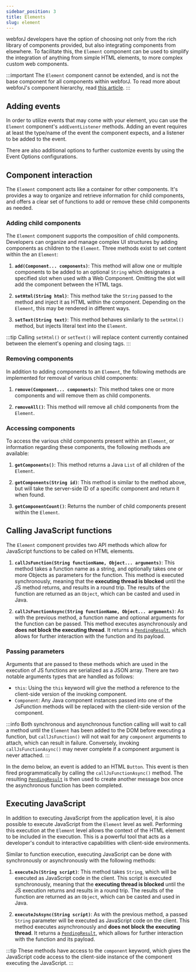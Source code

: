```yaml
---
sidebar_position: 3
title: Elements
slug: element
---
```


<JavadocLink type="foundation" location="com/webforj/component/element/Element" top='true'/>

webforJ developers have the option of choosing not only from the rich library of components provided, but also integrating components from elsewhere. To facilitate this, the `Element` component can be used to simplify the integration of anything from simple HTML elements, to more complex custom web components. 

:::important
The `Element` component cannot be extended, and is not the base component for all components within webforJ. To read more about webforJ's component hierarchy, read [this article](../architecture/controls-components.md).
:::

<ComponentDemo 
path='/webforj/elementinputdemo?' 
javaE='https://raw.githubusercontent.com/webforj/webforj-documentation/refs/heads/main/src/main/java/com/webforj/samples/views/element/ElementInputDemoView.java'
cssURL='https://raw.githubusercontent.com/webforj/webforj-documentation/main/src/main/resources/css/element/elementInput.css'
/>

## Adding events

In order to utilize events that may come with your element, you can use the `Element` component's `addEventListener` methods. Adding an event requires at least the type/name of the event the component expects, and a listener to be added to the event. 

There are also additional options to further customize events by using the Event Options configurations.

<ComponentDemo 
path='/webforj/elementinputevent?' 
javaE='https://raw.githubusercontent.com/webforj/webforj-documentation/refs/heads/main/src/main/java/com/webforj/samples/views/element/ElementInputEventView.java'
cssURL='https://raw.githubusercontent.com/webforj/webforj-documentation/main/src/main/resources/css/element/elementInputEvent.css'
height='240px'
/>

## Component interaction

The `Element` component acts like a container for other components. It's provides a way to organize and retrieve information for child components, and offers a clear set of functions to add or remove these child components as needed.


### Adding child components

The `Element` component supports the composition of child components. Developers can organize and manage complex UI structures by adding components as children to the `Element`. Three methods exist to set content within the an `Element`:

1. **`add(Component... components)`**: This method will allow one or multiple components to be added to an optional `String` which designates a specified slot when used with a Web Component. Omitting the slot will add the component between the HTML tags.

2. **`setHtml(String html)`**: This method take the `String` passed to the method and inject it as HTML within the component. Depending on the `Element`, this may be rendered in different ways.

3. **`setText(String text)`**: This method behaves similarly to the `setHtml()` method, but injects literal text into the `Element`.


<ComponentDemo 
path='/webforj/elementinputtext?' 
javaE='https://raw.githubusercontent.com/webforj/webforj-documentation/refs/heads/main/src/main/java/com/webforj/samples/views/element/ElementInputTextView.java'
cssURL='https://raw.githubusercontent.com/webforj/webforj-documentation/main/src/main/resources/css/element/elementInput.css'
height='175px'
/>

:::tip
Calling `setHtml()` or `setText()` will replace content currently contained between the element's opening and closing tags.
:::

### Removing components

In addition to adding components to an `Element`, the following methods are implemented for removal of various child components:

1. **`remove(Component... components)`**: This method takes one or more components and will remove them as child components.

2. **`removeAll()`**: This method will remove all child components from the `Element`.

### Accessing components

To access the various child components present within an `Element`, or information regarding these components, the following methods are available:

1. **`getComponents()`**: This method returns a Java `List` of all children of the `Element`. 

2. **`getComponents(String id)`**: This method is similar to the method above, but will take the server-side ID of a specific component and return it when found.

3. **`getComponentCount()`**: Returns the number of child components present within the `Element`. 


## Calling JavaScript functions

The `Element` component provides two API methods which allow for JavaScript functions to be called on HTML elements. 

1. **`callJsFunction(String functionName, Object... arguments)`**: This method takes a function name as a string, and optionally takes one or more Objects as parameters for the function. This method is executed synchronously, meaning that the **executing thread is blocked** until the JS method returns, and results in a round trip. The results of the function are returned as an `Object`, which can be casted and used in Java. 

2. **`callJsFunctionAsync(String functionName, Object... arguments)`**: As with the previous method, a function name and optional arguments for the function can be passed. This method executes asynchronously and **does not block the executing thread**. It returns a [`PendingResult`](#), which allows for further interaction with the function and its payload.

### Passing parameters

Arguments that are passed to these methods which are used in the execution of JS functions are serialized as a JSON array. There are two notable arguments types that are handled as follows:
- `this`: Using the `this` keyword will give the method a reference to the client-side version of the invoking component.
- `Component`: Any Java component instances passed into one of the JsFunction methods will be replaced with the client-side version of the component.

:::info
Both synchronous and asynchronous function calling will wait to call a method until the `Element` has been added to the DOM before executing a function, but `callJsFunction()` will not wait for any `component` arguments to attach, which can result in failure. Conversely, invoking `callJsFunctionAsync()` may never complete if a component argument is never attached.
:::

In the demo below, an event is added to an HTML `Button`. This event is then fired programmatically by calling the `callJsFunctionAsync()` method. The resulting [`PendingResult`](#) is then used to create another message box once the asynchronous function has been completed.

<ComponentDemo 
path='/webforj/elementinputfunction?' 
javaE='https://raw.githubusercontent.com/webforj/webforj-documentation/refs/heads/main/src/main/java/com/webforj/samples/views/element/ElementInputFunctionView.java'
cssURL='https://raw.githubusercontent.com/webforj/webforj-documentation/main/src/main/resources/css/element/elementInput.css'
height='240px'
/>

## Executing JavaScript

In addition to executing JavaScript from the application level, it is also possible to execute JavaScript from the `Element` level as well. Performing this execution at the `Element` level allows the context of the HTML element to be included in the execution. This is a powerful tool that acts as a developer's conduit to interactive capabilities with client-side environments.

Similar to function execution, executing JavaScript can be done with synchronously or asynchronously with the following methods:

1. **`executeJs(String script)`**: This method takes `String`, which will be executed as JavaScript code in the client. This script is executed synchronously, meaning that the **executing thread is blocked** until the JS execution returns and results in a round trip. The results of the function are returned as an `Object`, which can be casted and used in Java.

2. **`executeJsAsync(String script)`**: As with the previous method, a passed `String` parameter will be executed as JavaScript code on the client. This method executes asynchronously and **does not block the executing thread**. It returns a [`PendingResult`](#), which allows for further interaction with the function and its payload.

:::tip
These methods have access to the `component` keyword, which gives the JavaScript code access to the client-side instance of the component executing the JavaScript.
:::
